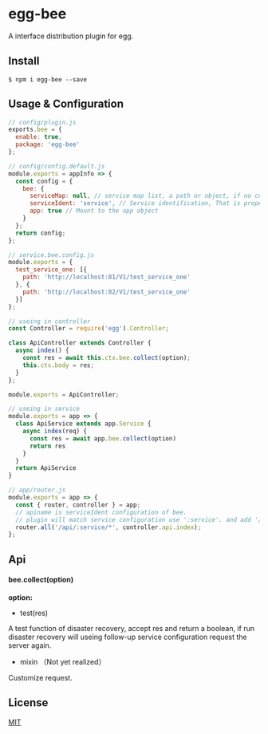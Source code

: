 # egg-bee

A interface distribution plugin for egg.

## Install

``` base
$ npm i egg-bee --save
```

## Usage & Configuration

``` js
// config/plugin.js
exports.bee = {
  enable: true,
  package: 'egg-bee'
};
```

``` js
// config/config.default.js
module.exports = appInfo => {
  const config = {
    bee: {
      serviceMap: null, // service map list, a path or object, if no configuration will find service.bee.config.js in baseDir.
      serviceIdent: 'service', // Service identification, That is property name of params.
      app: true // Mount to the app object
    }
  };
  return config;
};

```

``` js
// service.bee.config.js
module.exports = {
  test_service_one: [{
    path: 'http://localhost:81/V1/test_service_one'
  }, {
    path: 'http://localhost:82/V1/test_service_one'
  }]
};
```

``` js
// useing in controller
const Controller = require('egg').Controller;

class ApiController extends Controller {
  async index() {
    const res = await this.ctx.bee.collect(option);
    this.ctx.body = res;
  }
};

module.exports = ApiController;
```

``` js
// useing in service
module.exports = app => {
  class ApiService extends app.Service {
    async index(req) {
      const res = await app.bee.collect(option)
      return res
    }
  }
  return ApiService
}
```

``` js
// app/router.js
module.exports = app => {
  const { router, controller } = app;
  // apiname is serviceIdent configuration of bee.
  // plugin will match service configuration use ':service'. and add '/*' on the after.
  router.all('/api/:service/*', controller.api.index);
};
```

## Api

#### bee.collect(option)

__option:__

- test(res)

A test function of disaster recovery, accept res and return a boolean, if run disaster recovery will useing follow-up service configuration request the server again.

- mixin （Not yet realized）

Customize request.

## License
[MIT](LICENSE)


